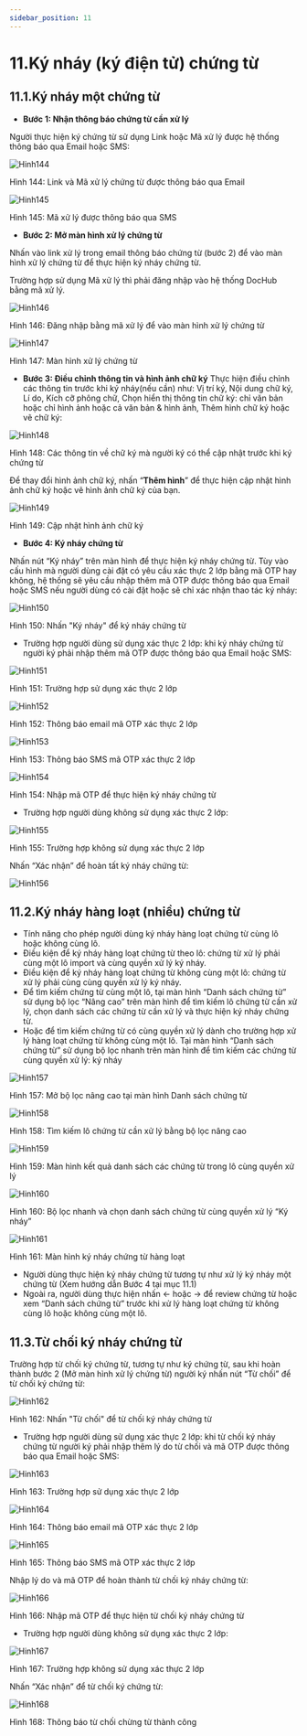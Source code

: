 ```yaml
---
sidebar_position: 11
---
```


# 11.Ký nháy (ký điện tử) chứng từ
## 11.1.Ký nháy một chứng từ
* **Bước 1: Nhận thông báo chứng từ cần xử lý**

Người thực hiện ký chứng từ sử dụng Link hoặc Mã xử lý được hệ thống thông báo qua Email hoặc SMS:

![Hinh144](./image/Kynhay1.png)

Hình 144: Link và Mã xử lý chứng từ được thông báo qua Email

![Hinh145](./image/Kynhay2.png)

Hình 145: Mã xử lý được thông báo qua SMS

* **Bước 2: Mở màn hình xử lý chứng từ**

Nhấn vào link xử lý trong email thông báo chứng từ (bước 2) để vào màn hình xử lý chứng từ để thực hiện ký nháy chứng từ. 

Trường hợp sử dụng Mã xử lý thì phải đăng nhập vào hệ thống DocHub bằng mã xử lý.

![Hinh146](./image/Kynhay3.png)

Hình 146: Đăng nhập bằng mã xử lý để vào màn hình xử lý chứng từ

![Hinh147](./image/Kynhay4.png)

Hình 147: Màn hình xử lý chứng từ

* **Bước 3: Điều chỉnh thông tin và hình ảnh chữ ký**
Thực hiện điều chỉnh các thông tin trước khi ký nháy(nếu cần) như: Vị trí ký, Nội dung chữ ký, Lí do, Kích cỡ phông chữ, Chọn hiển thị thông tin chữ ký: chỉ văn bản hoặc chỉ hình ảnh hoặc cả văn bản & hình ảnh, Thêm hình chữ ký hoặc vẽ chữ ký:

![Hinh148](./image/Kynhay5.png)

Hình 148: Các thông tin về chữ ký mà người ký có thể cập nhật trước khi ký chứng từ

Để thay đổi hình ảnh chữ ký, nhấn “**Thêm hình**” để thực hiện cập nhật hình ảnh chữ ký hoặc vẽ hình ảnh chữ ký của bạn.

![Hinh149](./image/Kynhay6.png)

Hình 149: Cập nhật hình ảnh chữ ký

* **Bước 4: Ký nháy chứng từ**

Nhấn nút “Ký nháy” trên màn hình để thực hiện ký nháy chứng từ. Tùy vào cấu hình mà người dùng cài đặt có yêu cầu xác thực 2 lớp bằng mã OTP hay không, hệ thống sẽ yêu cầu nhập thêm mã OTP được thông báo qua Email hoặc SMS nếu người dùng có cài đặt hoặc sẽ chỉ xác nhận thao tác ký nháy:

![Hinh150](./image/Kynhay7.png)

Hình 150: Nhấn "Ký nháy" để ký nháy chứng từ

* Trường hợp người dùng sử dụng xác thực 2 lớp: khi ký nháy chứng từ người ký phải nhập thêm mã OTP được thông báo qua Email hoặc SMS:

![Hinh151](./image/Kynhay8.png)

Hình 151: Trường hợp sử dụng xác thực 2 lớp

![Hinh152](./image/Kynhay9.png)

Hình 152: Thông báo email mã OTP xác thực 2 lớp

![Hinh153](./image/Kynhay10.png)

Hình 153: Thông báo SMS mã OTP xác thực 2 lớp

![Hinh154](./image/Kynhay11.png)

Hình 154: Nhập mã OTP để thực hiện ký nháy chứng từ

* Trường hợp người dùng không sử dụng xác thực 2 lớp:

![Hinh155](./image/Kynhay12.png)

Hình 155: Trường hợp không sử dụng xác thực 2 lớp

Nhấn “Xác nhận” để hoàn tất ký nháy chứng từ:

![Hinh156](./image/Kynhay13.png)

## 11.2.Ký nháy hàng loạt (nhiều) chứng từ
- Tính năng cho phép người dùng ký nháy hàng loạt chứng từ cùng lô hoặc không cùng lô.
- Điều kiện để ký nháy hàng loạt chứng từ theo lô: chứng từ xử lý phải cùng một lô import và cùng quyền xử lý ký nháy.
- Điều kiện để ký nháy hàng loạt chứng từ không cùng một lô: chứng từ xử lý phải cùng cùng quyền xử lý ký nháy.
- Để tìm kiếm chứng từ cùng một lô, tại màn hình “Danh sách chứng từ” sử dụng bộ lọc “Nâng cao” trên màn hình để tìm kiếm lô chứng từ cần xử lý, chọn danh sách các chứng từ cần xử lý và thực hiện ký nháy chứng từ.
- Hoặc để tìm kiếm chứng từ có cùng quyền xử lý dành cho trường hợp xử lý hàng loạt chứng từ không cùng một lô. Tại màn hình “Danh sách chứng từ” sử dụng bộ lọc nhanh trên màn hình để tìm kiếm các chứng từ cùng quyền xử lý: ký nháy

![Hinh157](./image/Kynhay14.png)

Hình 157: Mở bộ lọc nâng cao tại màn hình Danh sách chứng từ

![Hinh158](./image/Kynhay15.png)

Hình 158: Tìm kiếm lô chứng từ cần xử lý bằng bộ lọc nâng cao

![Hinh159](./image/Kynhay16.png)

Hình 159: Màn hình kết quả danh sách các chứng từ trong lô cùng quyền xử lý

![Hinh160](./image/Kynhay17.png)

Hình 160: Bộ lọc nhanh và chọn danh sách chứng từ cùng quyền xử lý “Ký nháy”

![Hinh161](./image/Kynhay18.png)

Hình 161: Màn hình ký nháy chứng từ hàng loạt
- Người dùng thực hiện ký nháy chứng từ tương tự như xử lý ký nháy một chứng từ (Xem hướng dẫn Bước 4 tại mục 11.1)
- Ngoài ra, người dùng thực hiện nhấn <- hoặc -> để review chứng từ hoặc xem “Danh sách chứng từ” trước khi xử lý hàng loạt chứng từ không cùng lô hoặc không cùng một lô.

## 11.3.Từ chối ký nháy chứng từ
Trường hợp từ chối ký chứng từ, tương tự như ký chứng từ, sau khi hoàn thành bước 2 (Mở màn hình xử lý chứng từ) người ký nhấn nút “Từ chối” để từ chối ký chứng từ:

![Hinh162](./image/Kynhay19.png)

Hình 162: Nhấn "Từ chối" để từ chối ký nháy chứng từ
* Trường hợp người dùng sử dụng xác thực 2 lớp: khi từ chối ký nháy chứng từ người ký phải nhập thêm lý do từ chối và mã OTP được thông báo qua Email hoặc SMS:

![Hinh163](./image/Kynhay20.png)

Hình 163: Trường hợp sử dụng xác thực 2 lớp

![Hinh164](./image/Kynhay21.png)

Hình 164: Thông báo email mã OTP xác thực 2 lớp

![Hinh165](./image/Kynhay22.png)

Hình 165: Thông báo SMS mã OTP xác thực 2 lớp

Nhập lý do và mã OTP để hoàn thành từ chối ký nháy chứng từ:

![Hinh166](./image/Kynhay23.png)

Hình 166: Nhập mã OTP để thực hiện từ chối ký nháy chứng từ
* Trường hợp người dùng không sử dụng xác thực 2 lớp: 

![Hinh167](./image/Kynhay24.png)

Hình 167: Trường hợp không sử dụng xác thực 2 lớp

Nhấn “Xác nhận” để từ chối ký chứng từ:

![Hinh168](./image/Kynhay25.png)

Hình 168: Thông báo từ chối chừng từ thành công